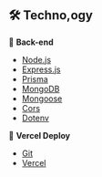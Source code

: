 #

## 🛠️ Techno,ogy

📁 **Back-end**
- [Node.js](https://nodejs.org)
- [Express.js](https://expressjs.com/pt-br/)
- [Prisma](https://www.prisma.io)
- [MongoDB](https://www.mongodb.com)
- [Mongoose](https://mongoosejs.com/docs/guide.html)
- [Cors](https://www.npmjs.com/package/cors)
- [Dotenv](https://www.npmjs.com/package/dotenv)

🔋 **Vercel Deploy**
- [Git](https://git-scm.com)
- [Vercel](https://vercel.com/)
